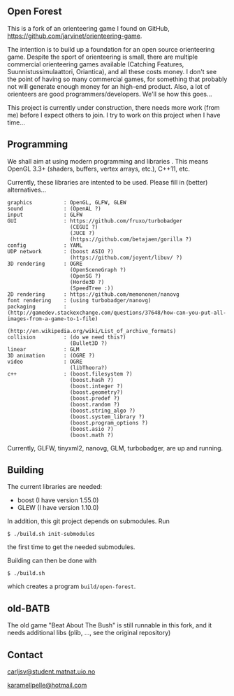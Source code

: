 Open Forest
--------------------

This is a fork of an orienteering game I found on GitHub, https://github.com/jarvinet/orienteering-game.

The intention is to build up a foundation for an open source orienteering game. Despite the sport of 
orienteering is small, there are multiple commercial orienteering games available (Catching Features, 
Suunnistussimulaattori, Oriantica), and all these costs money. I don't see the point of having so many
commercial games, for something that probably not will generate enough money for an high-end product.
Also, a lot of orienteers are good programmers/developers. We'll se how this goes...

This project is currently under construction, there needs more work (from me) before I expect others
to join. I try to work on this project when I have time...


Programming
--------------------

We shall aim at using modern programming and libraries . This means OpenGL 3.3+ (shaders, buffers, 
vertex arrays, etc.), C++11, etc.

Currently, these libraries are intented to be used. Please fill in (better) alternatives...

    graphics          : OpenGL, GLFW, GLEW
    sound             : (OpenAL ?)
    input             : GLFW
    GUI               : https://github.com/fruxo/turbobadger          
                        (CEGUI ?)
                        (JUCE ?)
                        (https://github.com/betajaen/gorilla ?)
    config            : YAML
    UDP network       : (boost ASIO ?)
                        (https://github.com/joyent/libuv/ ?)
    3D rendering      : OGRE                                          
                        (OpenSceneGraph ?)
                        (OpenSG ?)
                        (Horde3D ?)
                        (SpeedTree :))
    2D rendering      : https://github.com/memononen/nanovg
    font rendering    : (using turbobadger/nanovg) 
    packaging         : (http://gamedev.stackexchange.com/questions/37648/how-can-you-put-all-images-from-a-game-to-1-file)
                        (http://en.wikipedia.org/wiki/List_of_archive_formats)
    collision         : (do we need this?)
                        (Bullet3D ?)
    linear            : GLM
    3D animation      : (OGRE ?)
    video             : OGRE
                        (libTheora?)
    c++               : (boost.filesystem ?)
                        (boost.hash ?)
                        (boost.integer ?)
                        (boost.geometry?)
                        (boost.predef ?)
                        (boost.random ?)
                        (boost.string_algo ?)
                        (boost.system_library ?)
                        (boost.program_options ?)
                        (boost.asio ?)
                        (boost.math ?)


Currently, GLFW, tinyxml2, nanovg, GLM, turbobadger, are up and running. 


Building
--------------------

The current libraries are needed:

- boost (I have version 1.55.0)
- GLEW  (I have version 1.10.0)

In addition, this git project depends on submodules. Run

    $ ./build.sh init-submodules

the first time to get the needed submodules. 

Building can then be done with

    $ ./build.sh

which creates a program `build/open-forest`.



old-BATB
---------------------
The old game "Beat About The Bush" is still runnable in this fork, and
it needs additional libs (plib, ..., see the original repository)


Contact
----------------
<carljsv@student.matnat.uio.no>

<karamellpelle@hotmail.com>
